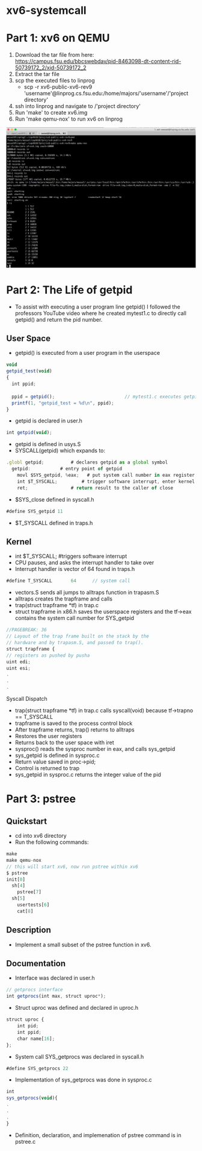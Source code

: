 # xv6-systemcall
# Part 1: xv6 on QEMU
1. Download the tar file from here: https://campus.fsu.edu/bbcswebdav/pid-8463098-dt-content-rid-50739172_2/xid-50739172_2
2. Extract the tar file
3. scp the executed files to linprog
    - scp -r xv6-public-xv6-rev9 'username'@linprog.cs.fsu.edu:/home/majors/'username'/'project directory'
4. ssh into linprog and navigate to /'project directory'
5. Run 'make' to create xv6.img
6. Run 'make qemu-nox' to run xv6 on linprog

<p align="center">
  <img src="./img/xv6_linprog.png" width="700"/>
</p>

# Part 2: The Life of getpid
- To assist with executing a user program line getpid() I followed the professors YouTube video where he created mytest1.c to directly call getpid() and return the pid number.

## User Space
- getpid() is executed from a user program in the userspace
```javascript
void
getpid_test(void)
{
  int ppid;

  ppid = getpid();                          // mytest1.c executes getpid() in the userspace
  printf(1, "getpid_test = %d\n", ppid);
}
```
- getpid is declared in user.h
```javascript
int getpid(void);
```
- getpid is defined in usys.S
- SYSCALL(getpid) which expands to:
```javascript
.globl getpid;			# declares getpid as a global symbol
  getpid:			# entry point of getpid
    movl $SYS_getpid, %eax;   # put system call number in eax register
    int $T_SYSCALL; 		# trigger software interrupt, enter kernel
    ret;				# return result to the caller of close
```
	
- $SYS_close defined in syscall.h
```javascript
#define SYS_getpid 11 
```
- $T_SYSCALL defined in traps.h

## Kernel
-	int $T_SYSCALL; 	#triggers software interrupt
-	CPU pauses, and asks the interrupt handler to take over
-	Interrupt handler is vector of 64 found in traps.h
```javascript
#define T_SYSCALL       64      // system call
```
-	vectors.S sends all jumps to alltraps function in trapasm.S
-	alltraps creates the trapframe and calls
-	trap(struct trapframe *tf) in trap.c
-	struct trapframe in x86.h saves the userspace registers and the tf->eax contains the system call number for SYS_getpid
```javascript
//PAGEBREAK: 36
// Layout of the trap frame built on the stack by the
// hardware and by trapasm.S, and passed to trap().
struct trapframe {
// registers as pushed by pusha
uint edi;
uint esi;
.
.
.
```
Syscall Dispatch
-	trap(struct trapframe *tf) in trap.c calls syscall(void) because tf->trapno == T_SYSCALL
-	trapframe is saved to the process control block
-	After trapframe returns, trap() returns to alltraps
-	Restores the user registers
-	Returns back to the user space with iret
-	sysproc() reads the sysproc number in eax, and calls sys_getpid
-	sys_getpid is defined in sysproc.c
-	Return value saved in proc->pid;
-	Control is returned to trap
-	sys_getpid in sysproc.c returns the integer value of the pid

# Part 3: pstree

## Quickstart
- cd into xv6 directory
- Run the following commands:
```javascript
make
make qemu-nox
// this will start xv6, now run pstree within xv6
$ pstree
init[0]
  sh[4]
    pstree[7]
  sh[5]
    usertests[6]
    cat[8]
```

## Description
- Implement a small subset of the pstree function in xv6.

## Documentation
- Interface was declared in user.h
```javascript
// getprocs interface
int getprocs(int max, struct uproc*);
```

- Struct uproc was defined and declared in uproc.h
```javascript
struct uproc {
    int pid;
    int ppid;
    char name[16];
};
```

- System call SYS_getprocs was declared in syscall.h
```javascript
#define SYS_getprocs 22
```

- Implementation of sys_getprocs was done in sysproc.c
```javascript
int
sys_getprocs(void){
.
.
.
}
```
- Definition, declaration, and implemenation of pstree command is in pstree.c